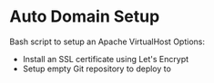 # Auto Domain Setup

Bash script to setup an Apache VirtualHost
Options:
* Install an SSL certificate using Let's Encrypt
* Setup empty Git repository to deploy to
